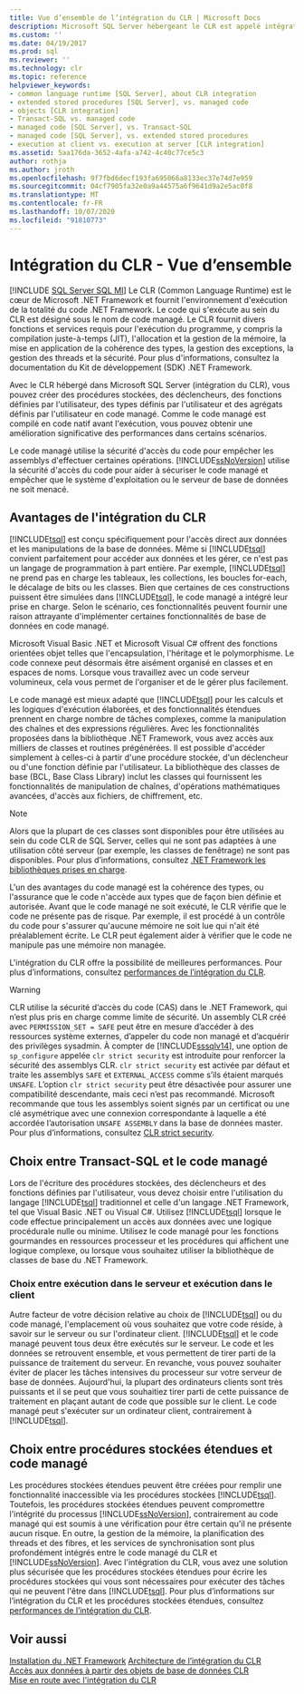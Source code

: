 ```yaml
---
title: Vue d’ensemble de l’intégration du CLR | Microsoft Docs
description: Microsoft SQL Server hébergeant le CLR est appelé intégration du CLR. La création dans du code managé peut améliorer les performances. SQL Server utilise les autorités de certification pour aider à sécuriser le code managé.
ms.custom: ''
ms.date: 04/19/2017
ms.prod: sql
ms.reviewer: ''
ms.technology: clr
ms.topic: reference
helpviewer_keywords:
- common language runtime [SQL Server], about CLR integration
- extended stored procedures [SQL Server], vs. managed code
- objects [CLR integration]
- Transact-SQL vs. managed code
- managed code [SQL Server], vs. Transact-SQL
- managed code [SQL Server], vs. extended stored procedures
- execution at client vs. execution at server [CLR integration]
ms.assetid: 5aa176da-3652-4afa-a742-4c40c77ce5c3
author: rothja
ms.author: jroth
ms.openlocfilehash: 9f7fbd6decf193fa695066a8133ec37e74d7e959
ms.sourcegitcommit: 04cf7905fa32e0a9a44575a6f9641d9a2e5ac0f8
ms.translationtype: MT
ms.contentlocale: fr-FR
ms.lasthandoff: 10/07/2020
ms.locfileid: "91810773"
---
```

# <a name="clr-integration---overview"></a>Intégration du CLR - Vue d’ensemble
[!INCLUDE [SQL Server SQL MI](../../includes/applies-to-version/sql-asdbmi.md)]
  Le CLR (Common Language Runtime) est le cœur de Microsoft .NET Framework et fournit l'environnement d'exécution de la totalité du code .NET Framework. Le code qui s'exécute au sein du CLR est désigné sous le nom de code managé. Le CLR fournit divers fonctions et services requis pour l'exécution du programme, y compris la compilation juste-à-temps (JIT), l'allocation et la gestion de la mémoire, la mise en application de la cohérence des types, la gestion des exceptions, la gestion des threads et la sécurité.  Pour plus d'informations, consultez la documentation du Kit de développement (SDK) .NET Framework.  
  
 Avec le CLR hébergé dans Microsoft SQL Server (intégration du CLR), vous pouvez créer des procédures stockées, des déclencheurs, des fonctions définies par l'utilisateur, des types définis par l'utilisateur et des agrégats définis par l'utilisateur en code managé. Comme le code managé est compilé en code natif avant l'exécution, vous pouvez obtenir une amélioration significative des performances dans certains scénarios.  
  
 Le code managé utilise la sécurité d'accès du code pour empêcher les assemblys d'effectuer certaines opérations. [!INCLUDE[ssNoVersion](../../includes/ssnoversion-md.md)] utilise la sécurité d'accès du code pour aider à sécuriser le code managé et empêcher que le système d'exploitation ou le serveur de base de données ne soit menacé.  
  
## <a name="advantages-of-clr-integration"></a>Avantages de l'intégration du CLR  
 [!INCLUDE[tsql](../../includes/tsql-md.md)] est conçu spécifiquement pour l'accès direct aux données et les manipulations de la base de données. Même si [!INCLUDE[tsql](../../includes/tsql-md.md)] convient parfaitement pour accéder aux données et les gérer, ce n'est pas un langage de programmation à part entière. Par exemple, [!INCLUDE[tsql](../../includes/tsql-md.md)] ne prend pas en charge les tableaux, les collections, les boucles for-each, le décalage de bits ou les classes. Bien que certaines de ces constructions puissent être simulées dans [!INCLUDE[tsql](../../includes/tsql-md.md)], le code managé a intégré leur prise en charge. Selon le scénario, ces fonctionnalités peuvent fournir une raison attrayante d'implémenter certaines fonctionnalités de base de données en code managé.  
  
 Microsoft Visual Basic .NET et Microsoft Visual C# offrent des fonctions orientées objet telles que l'encapsulation, l'héritage et le polymorphisme. Le code connexe peut désormais être aisément organisé en classes et en espaces de noms. Lorsque vous travaillez avec un code serveur volumineux, cela vous permet de l'organiser et de le gérer plus facilement.  
  
 Le code managé est mieux adapté que [!INCLUDE[tsql](../../includes/tsql-md.md)] pour les calculs et les logiques d'exécution élaborées, et des fonctionnalités étendues prennent en charge nombre de tâches complexes, comme la manipulation des chaînes et des expressions régulières. Avec les fonctionnalités proposées dans la bibliothèque .NET Framework, vous avez accès aux milliers de classes et routines prégénérées. Il est possible d'accéder simplement à celles-ci à partir d'une procédure stockée, d'un déclencheur ou d'une fonction définie par l'utilisateur. La bibliothèque des classes de base (BCL, Base Class Library) inclut les classes qui fournissent les fonctionnalités de manipulation de chaînes, d'opérations mathématiques avancées, d'accès aux fichiers, de chiffrement, etc.  
  
> [!NOTE]  
>  Alors que la plupart de ces classes sont disponibles pour être utilisées au sein du code CLR de SQL Server, celles qui ne sont pas adaptées à une utilisation côté serveur (par exemple, les classes de fenêtrage) ne sont pas disponibles. Pour plus d’informations, consultez [.NET Framework les bibliothèques prises en charge](../../relational-databases/clr-integration/database-objects/supported-net-framework-libraries.md).  
  
 L'un des avantages du code managé est la cohérence des types, ou l'assurance que le code n'accède aux types que de façon bien définie et autorisée. Avant que le code managé ne soit exécuté, le CLR vérifie que le code ne présente pas de risque. Par exemple, il est procédé à un contrôle du code pour s'assurer qu'aucune mémoire ne soit lue qui n'ait été préalablement écrite. Le CLR peut également aider à vérifier que le code ne manipule pas une mémoire non managée.  
  
 L'intégration du CLR offre la possibilité de meilleures performances. Pour plus d’informations, consultez [performances de l’intégration du CLR](../../relational-databases/clr-integration/clr-integration-architecture-performance.md).  
 
> [!WARNING]
>  CLR utilise la sécurité d’accès du code (CAS) dans le .NET Framework, qui n’est plus pris en charge comme limite de sécurité. Un assembly CLR créé avec `PERMISSION_SET = SAFE` peut être en mesure d’accéder à des ressources système externes, d’appeler du code non managé et d’acquérir des privilèges sysadmin. À compter de [!INCLUDE[sssqlv14](../../includes/sssqlv14-md.md)], une option de `sp_configure` appelée `clr strict security` est introduite pour renforcer la sécurité des assemblys CLR. `clr strict security` est activée par défaut et traite les assemblys `SAFE` et `EXTERNAL_ACCESS` comme s’ils étaient marqués `UNSAFE`. L’option `clr strict security` peut être désactivée pour assurer une compatibilité descendante, mais ceci n’est pas recommandé. Microsoft recommande que tous les assemblys soient signés par un certificat ou une clé asymétrique avec une connexion correspondante à laquelle a été accordée l’autorisation `UNSAFE ASSEMBLY` dans la base de données master. Pour plus d’informations, consultez [CLR strict security](../../database-engine/configure-windows/clr-strict-security.md). 
  
## <a name="choosing-between-transact-sql-and-managed-code"></a>Choix entre Transact-SQL et le code managé  
 Lors de l'écriture des procédures stockées, des déclencheurs et des fonctions définies par l'utilisateur, vous devez choisir entre l'utilisation du langage [!INCLUDE[tsql](../../includes/tsql-md.md)] traditionnel et celle d'un langage .NET Framework, tel que Visual Basic .NET ou Visual C#. Utilisez [!INCLUDE[tsql](../../includes/tsql-md.md)] lorsque le code effectue principalement un accès aux données avec une logique procédurale nulle ou minime. Utilisez le code managé pour les fonctions gourmandes en ressources processeur et les procédures qui affichent une logique complexe, ou lorsque vous souhaitez utiliser la bibliothèque de classes de base du .NET Framework.  
  
### <a name="choosing-between-execution-in-the-server-and-execution-in-the-client"></a>Choix entre exécution dans le serveur et exécution dans le client  
 Autre facteur de votre décision relative au choix de [!INCLUDE[tsql](../../includes/tsql-md.md)] ou du code managé, l'emplacement où vous souhaitez que votre code réside, à savoir sur le serveur ou sur l'ordinateur client. [!INCLUDE[tsql](../../includes/tsql-md.md)] et le code managé peuvent tous deux être exécutés sur le serveur. Le code et les données se retrouvent ensemble, et vous permettent de tirer parti de la puissance de traitement du serveur. En revanche, vous pouvez souhaiter éviter de placer les tâches intensives du processeur sur votre serveur de base de données. Aujourd'hui, la plupart des ordinateurs clients sont très puissants et il se peut que vous souhaitiez tirer parti de cette puissance de traitement en plaçant autant de code que possible sur le client. Le code managé peut s'exécuter sur un ordinateur client, contrairement à [!INCLUDE[tsql](../../includes/tsql-md.md)].  
  
## <a name="choosing-between-extended-stored-procedures-and-managed-code"></a>Choix entre procédures stockées étendues et code managé  
 Les procédures stockées étendues peuvent être créées pour remplir une fonctionnalité inaccessible via les procédures stockées [!INCLUDE[tsql](../../includes/tsql-md.md)]. Toutefois, les procédures stockées étendues peuvent compromettre l'intégrité du processus [!INCLUDE[ssNoVersion](../../includes/ssnoversion-md.md)], contrairement au code managé qui est soumis à une vérification pour être certain qu'il ne présente aucun risque. En outre, la gestion de la mémoire, la planification des threads et des fibres, et les services de synchronisation sont plus profondément intégrés entre le code managé du CLR et [!INCLUDE[ssNoVersion](../../includes/ssnoversion-md.md)]. Avec l'intégration du CLR, vous avez une solution plus sécurisée que les procédures stockées étendues pour écrire les procédures stockées qui vous sont nécessaires pour exécuter des tâches qui ne peuvent l'être dans [!INCLUDE[tsql](../../includes/tsql-md.md)]. Pour plus d’informations sur l’intégration du CLR et les procédures stockées étendues, consultez [performances de l’intégration du CLR](../../relational-databases/clr-integration/clr-integration-architecture-performance.md).  
  
## <a name="see-also"></a>Voir aussi  
 [Installation du .NET Framework](https://technet.microsoft.com/library/ms166014\(v=SQL.105\).aspx)   
 [Architecture de l’intégration du CLR](./clr-integration-architecture-clr-hosted-environment.md)   
 [Accès aux données à partir des objets de base de données CLR](../../relational-databases/clr-integration/data-access/data-access-from-clr-database-objects.md)   
 [Mise en route avec l'intégration du CLR](../../relational-databases/clr-integration/database-objects/getting-started-with-clr-integration.md)  
  
